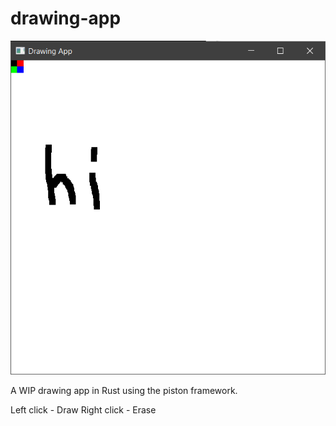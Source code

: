 # drawing-app
![image info](thumbnail.PNG)

A WIP drawing app in Rust using the piston framework.

Left click - Draw
Right click - Erase
